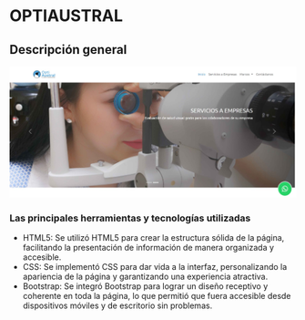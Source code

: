 # OPTIAUSTRAL

## Descripción general

![Vista previa](./design/optiaustral-website-design.jpg)

### Las principales herramientas y tecnologías utilizadas

- HTML5: Se utilizó HTML5 para crear la estructura sólida de la página, facilitando la presentación de información de manera organizada y accesible.
- CSS: Se implementó CSS para dar vida a la interfaz, personalizando la apariencia de la página y garantizando una experiencia atractiva. 
- Bootstrap: Se integró Bootstrap para lograr un diseño receptivo y coherente en toda la página, lo que permitió que fuera accesible desde dispositivos móviles y de escritorio sin problemas.  


